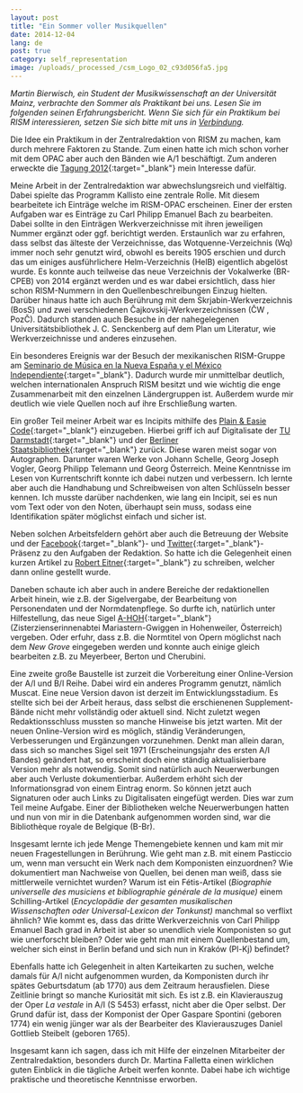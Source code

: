 ```yaml
---
layout: post
title: "Ein Sommer voller Musikquellen"
date: 2014-12-04
lang: de
post: true
category: self_representation
image: /uploads/_processed_/csm_Logo_02_c93d056fa5.jpg
---
```



_Martin Bierwisch,_ _ein Student der Musikwissenschaft an der Universität Mainz, verbrachte den Sommer als Praktikant bei uns. Lesen Sie im folgenden seinen Erfahrungsbericht. Wenn Sie sich für ein Praktikum bei RISM interessieren, setzen Sie sich bitte mit uns in [Verbindung](mailto:contact@rism.info "Öffnet ein Fenster zum Versenden der E-Mail")._





Die Idee ein Praktikum in der Zentralredaktion von RISM zu machen, kam durch mehrere Faktoren zu Stande. Zum einen hatte ich mich schon vorher mit dem OPAC aber auch den Bänden wie A/1 beschäftigt. Zum anderen erweckte die [Tagung 2012](http://www.rism.info/en/publications/conference-2012.html){:target="_blank"} mein Interesse dafür.



Meine Arbeit in der Zentralredaktion war abwechslungsreich und vielfältig. Dabei spielte das Programm Kallisto eine zentrale Rolle. Mit diesem bearbeitete ich Einträge welche im RISM-OPAC erscheinen. Einer der ersten Aufgaben war es Einträge zu Carl Philipp Emanuel Bach zu bearbeiten. Dabei sollte in den Einträgen Werkverzeichnisse mit ihren jeweiligen Nummer ergänzt oder ggf. berichtigt werden. Erstaunlich war zu erfahren, dass selbst das älteste der Verzeichnisse, das Wotquenne-Verzeichnis (Wq) immer noch sehr genutzt wird, obwohl es bereits 1905 erschien und durch das um einiges ausführlichere Helm-Verzeichnis (HelB) eigentlich abgelöst wurde. Es konnte auch teilweise das neue Verzeichnis der Vokalwerke (BR-CPEB) von 2014 ergänzt werden und es war dabei ersichtlich, dass hier schon RISM-Nummern in den Quellenbeschreibungen Einzug hielten. Darüber hinaus hatte ich auch Berührung mit dem Skrjabin-Werkverzeichnis (BosS) und zwei verschiedenen Čajkovskij-Werkverzeichnissen (ČW , PozČ). Dadurch standen auch Besuche in der nahegelegenen Universitätsbibliothek J. C. Senckenberg auf dem Plan um Literatur, wie Werkverzeichnisse und anderes einzusehen.

Ein besonderes Ereignis war der Besuch der mexikanischen RISM-Gruppe am [Seminario de Música en la Nueva España y el México Independiente](http://musicat.unam.mx/v2013/index.html){:target="_blank"}. Dadurch wurde mir unmittelbar deutlich, welchen internationalen Anspruch RISM besitzt und wie wichtig die enge Zusammenarbeit mit den einzelnen Ländergruppen ist. Außerdem wurde mir deutlich wie viele Quellen noch auf ihre Erschließung warten.





Ein großer Teil meiner Arbeit war es Incipits mithilfe des [Plain & Easie Code](http://www.iaml.info/activities/projects/plain_and_easy_code){:target="_blank"} einzugeben. Hierbei griff ich auf Digitalisate der [TU Darmstadt](http://tudigit.ulb.tu-darmstadt.de/show/sammlung23){:target="_blank"} und der [Berliner Staatsbibliothek](http://digital.staatsbibliothek-berlin.de/suche/?DC=musiknoten){:target="_blank"} zurück. Diese waren meist sogar von Autographen. Darunter waren Werke von Johann Schelle, Georg Joseph Vogler, Georg Philipp Telemann und Georg Österreich. Meine Kenntnisse im Lesen von Kurrentschrift konnte ich dabei nutzen und verbessern. Ich lernte aber auch die Handhabung und Schreibweisen von alten Schlüsseln besser kennen. Ich musste darüber nachdenken, wie lang ein Incipit, sei es nun vom Text oder von den Noten, überhaupt sein muss, sodass eine Identifikation später möglichst einfach und sicher ist.



Neben solchen Arbeitsfeldern gehört aber auch die Betreuung der Website und der [Facebook](https://www.facebook.com/RISM.info){:target="_blank"}- und [Twitter](https://twitter.com/RISM_music){:target="_blank"}-Präsenz zu den Aufgaben der Redaktion. So hatte ich die Gelegenheit einen kurzen Artikel zu [Robert Eitner](http://www.rism.info/de/startseite/newsdetails/article/64/rism-from-a-to-z-robert-eitner.html){:target="_blank"} zu schreiben, welcher dann online gestellt wurde.



Daneben schaute ich aber auch in andere Bereiche der redaktionellen Arbeit hinein, wie z.B. der Sigelvergabe, der Bearbeitung von Personendaten und der Normdatenpflege. So durfte ich, natürlich unter Hilfestellung, das neue Sigel [A-HOH](http://www.mariastern-gwiggen.at/){:target="_blank"} (Zisterzienserinnenabtei Mariastern-Gwiggen in Hohenweiler, Österreich) vergeben. Oder erfuhr, dass z.B. die Normtitel von Opern möglichst nach dem _New Grove_ eingegeben werden und konnte auch einige gleich bearbeiten z.B. zu Meyerbeer, Berton und Cherubini.



Eine zweite große Baustelle ist zurzeit die Vorbereitung einer Online-Version der A/I und B/I Reihe. Dabei wird ein anderes Programm genutzt, nämlich Muscat. Eine neue Version davon ist derzeit im Entwicklungsstadium. Es stellte sich bei der Arbeit heraus, dass selbst die erschienenen Supplement-Bände nicht mehr vollständig oder aktuell sind. Nicht zuletzt wegen Redaktionsschluss mussten so manche Hinweise bis jetzt warten. Mit der neuen Online-Version wird es möglich, ständig Veränderungen, Verbesserungen und Ergänzungen vorzunehmen. Denkt man allein daran, dass sich so manches Sigel seit 1971 (Erscheinungsjahr des ersten A/I Bandes) geändert hat, so erscheint doch eine ständig aktualisierbare Version mehr als notwendig. Somit sind natürlich auch Neuerwerbungen aber auch Verluste dokumentierbar. Außerdem erhöht sich der Informationsgrad von einem Eintrag enorm. So können jetzt auch Signaturen oder auch Links zu Digitalisaten eingefügt werden. Dies war zum Teil meine Aufgabe. Einer der Bibliotheken welche Neuerwerbungen hatten und nun von mir in die Datenbank aufgenommen worden sind, war die Bibliothèque royale de Belgique (B-Br).



Insgesamt lernte ich jede Menge Themengebiete kennen und kam mit mir neuen Fragestellungen in Berührung. Wie geht man z.B. mit einem Pasticcio um, wenn man versucht ein Werk nach dem Komponisten einzuordnen? Wie dokumentiert man Nachweise von Quellen, bei denen man weiß, dass sie mittlerweile vernichtet wurden? Warum ist ein Fétis-Artikel (_Biographie universelle des musiciens et bibliographie générale de la musique)_ einem Schilling-Artikel (_Encyclopädie der gesamten musikalischen Wissenschaften oder Universal-Lexicon der Tonkunst)_ manchmal so verflixt ähnlich? Wie kommt es, dass das dritte Werkverzeichnis von Carl Philipp Emanuel Bach grad in Arbeit ist aber so unendlich viele Komponisten so gut wie unerforscht bleiben? Oder wie geht man mit einem Quellenbestand um, welcher sich einst in Berlin befand und sich nun in Kraków (Pl-Kj) befindet?



Ebenfalls hatte ich Gelegenheit in alten Karteikarten zu suchen, welche damals für A/I nicht aufgenommen wurden, da Komponisten durch ihr spätes Geburtsdatum (ab 1770) aus dem Zeitraum herausfielen. Diese Zeitlinie bringt so manche Kuriosität mit sich. Es ist z.B. ein Klavierauszug der Oper _La vestale_ in A/I (S 5453) erfasst, nicht aber die Oper selbst. Der Grund dafür ist, dass der Komponist der Oper Gaspare Spontini (geboren 1774) ein wenig jünger war als der Bearbeiter des Klavierauszuges Daniel Gottlieb Steibelt (geboren 1765).



Insgesamt kann ich sagen, dass ich mit Hilfe der einzelnen Mitarbeiter der Zentralredaktion, besonders durch Dr. Martina Falletta einen wirklichen guten Einblick in die tägliche Arbeit werfen konnte. Dabei habe ich wichtige praktische und theoretische Kenntnisse erworben.







<script type="text/javascript">var switchTo5x=true;</script><script type="text/javascript" src="http://w.sharethis.com/button/buttons.js"></script><script type="text/javascript">stLight.options({publisher: "9b601438-1ce1-49d8-bfd7-9cff5df54c17", doNotHash: false, doNotCopy: false, hashAddressBar: false});</script>
